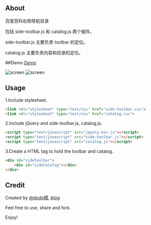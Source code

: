 ## About
百度百科右侧导航目录

包括 side-toolbar.js 和 catalog.js 两个插件。

side-toolbar.js 主要负责 toolbar 的定位。

catalog.js 主要负责内容和目录的定位。

##Demo
*[Demo](http://htmlpreview.github.io/?https://github.com/dodoroy/sideCatalog/blob/master/demo.html)*

![screen](https://raw.github.com/dodoroy/sideCatalog/master/demo/demo2.png)
![screen](https://raw.github.com/dodoroy/sideCatalog/master/demo/demo.png)

## Usage
1.Include stylesheet.
```html
<link rel="stylesheet" type="text/css" href="side-toolbar.css">
<link rel="stylesheet" type="text/css" href="catalog.css">
```
2.Include jQuery and side-toolbar.js, catalog.js.

```html
<script type="text/javascript" src="jquery.min.js"></script>
<script type="text/javascript" src="side-toolbar.js"></script>
<script type="text/javascript" src="catalog.js"></script>
```
3.Create a HTML tag to hold the toolbar and catalog.

```html
<div id="sideToolbar">
    <div id="sideCatalog"></div>
</div>
```



## Credit
Created by [@dodo糯](http://weibo.com/dodoroy), *[blog](http://effy.me)*

Feel free to use, share and fork.

Enjoy!



